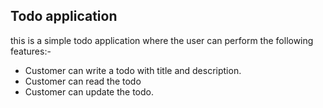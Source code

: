 ## Todo application

this is a simple todo application where the user can perform the following features:-

 - Customer can write a todo with title and description.
 - Customer can read  the todo
 - Customer can update the todo.
